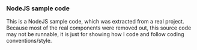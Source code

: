 ### NodeJS sample code

This is a NodeJS sample code, which was extracted from a real project. Because most of the real components were removed out, this source code may not be runnable, it is just for showing how I code and follow coding conventions/style.